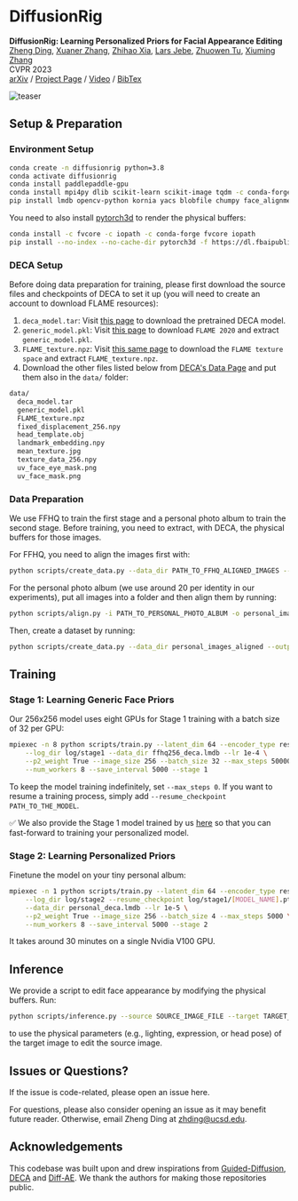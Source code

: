 # DiffusionRig

**DiffusionRig: Learning Personalized Priors for Facial Appearance Editing**<br>
[Zheng Ding](), [Xuaner Zhang](https://ceciliavision.github.io),
[Zhihao Xia](https://likesum.github.io), [Lars Jebe](https://lcjebe.github.io),
[Zhuowen Tu](https://pages.ucsd.edu/~ztu), [Xiuming Zhang](https://xiuming.info)
<br>CVPR 2023<br>
[arXiv](https://arxiv.org/pdf/2304.06711.pdf) / [Project Page](https://diffusionrig.github.io) / [Video](https://www.youtube.com/watch?v=6ZQbiNiJJEE) / [BibTex](bib.txt)

![teaser](figs/teaser.webp)

## Setup & Preparation

### Environment Setup

```bash
conda create -n diffusionrig python=3.8
conda activate diffusionrig
conda install paddlepaddle-gpu
conda install mpi4py dlib scikit-learn scikit-image tqdm -c conda-forge
pip install lmdb opencv-python kornia yacs blobfile chumpy face_alignment==1.2.0
```

You need to also install [pytorch3d](https://github.com/facebookresearch/pytorch3d) to render the physical buffers:

```bash
conda install -c fvcore -c iopath -c conda-forge fvcore iopath
pip install --no-index --no-cache-dir pytorch3d -f https://dl.fbaipublicfiles.com/pytorch3d/packaging/wheels/py38_cu113_pyt1110/download.html
```

### DECA Setup

Before doing data preparation for training, please first download the source files and checkpoints of DECA to set it up (you will need to create an account to download FLAME resources):
1. `deca_model.tar`: Visit [this page](https://github.com/YadiraF/DECA#:~:text=You%20can%20also%20use%20released%20model%20as%20pretrained%20model%2C%20then%20ignor%20the%20pretrain%20step.) to download the pretrained DECA model.
2. `generic_model.pkl`: Visit [this page](https://flame.is.tue.mpg.de/download.php) to download `FLAME 2020` and extract `generic_model.pkl`.
3. `FLAME_texture.npz`: Visit [this same page](https://flame.is.tue.mpg.de/download.php) to download the `FLAME texture space` and extract `FLAME_texture.npz`.
4. Download the other files listed below from [DECA's Data Page](https://github.com/YadiraF/DECA/tree/master/data) and put them also in the `data/` folder:

```bash
data/
  deca_model.tar
  generic_model.pkl
  FLAME_texture.npz
  fixed_displacement_256.npy
  head_template.obj
  landmark_embedding.npy
  mean_texture.jpg
  texture_data_256.npy
  uv_face_eye_mask.png
  uv_face_mask.png
```

### Data Preparation

We use FFHQ to train the first stage and a personal photo album to train the second stage. Before training, you need to extract, with DECA, the physical buffers for those images.

For FFHQ, you need to align the images first with:

```bash
python scripts/create_data.py --data_dir PATH_TO_FFHQ_ALIGNED_IMAGES --output_dir ffhq256_deca.lmdb --image_size 256 --use_meanshape False
```

For the personal photo album (we use around 20 per identity in our experiments), put all images into a folder and then align them by running:

```bash
python scripts/align.py -i PATH_TO_PERSONAL_PHOTO_ALBUM -o personal_images_aligned -s 256
```

Then, create a dataset by running:

```bash
python scripts/create_data.py --data_dir personal_images_aligned --output_dir personal_deca.lmdb --image_size 256 --use_meanshape True
```

## Training

### Stage 1: Learning Generic Face Priors

Our 256x256 model uses eight GPUs for Stage 1 training with a batch size of 32 per GPU:

```bash
mpiexec -n 8 python scripts/train.py --latent_dim 64 --encoder_type resnet18 \
    --log_dir log/stage1 --data_dir ffhq256_deca.lmdb --lr 1e-4 \
    --p2_weight True --image_size 256 --batch_size 32 --max_steps 50000 \
    --num_workers 8 --save_interval 5000 --stage 1
```

To keep the model training indefinitely, set `--max_steps 0`. If you want to resume a training process, simply add `--resume_checkpoint PATH_TO_THE_MODEL`.

:white_check_mark: We also provide the Stage 1 model trained by us [here](https://drive.google.com/file/d/1lnFLNGguvQ150unuOXJqbXiVQtJz0jli/view?usp=sharing) so that you can fast-forward to training your personalized model.

### Stage 2: Learning Personalized Priors

Finetune the model on your tiny personal album:

```bash
mpiexec -n 1 python scripts/train.py --latent_dim 64 --encoder_type resnet18 \
    --log_dir log/stage2 --resume_checkpoint log/stage1/[MODEL_NAME].pt \
    --data_dir personal_deca.lmdb --lr 1e-5 \
    --p2_weight True --image_size 256 --batch_size 4 --max_steps 5000 \
    --num_workers 8 --save_interval 5000 --stage 2
```

It takes around 30 minutes on a single Nvidia V100 GPU.

## Inference

We provide a script to edit face appearance by modifying the physical buffers. Run:

```bash
python scripts/inference.py --source SOURCE_IMAGE_FILE --target TARGET_IMAGE_FILE --output_dir OUTPUT_DIR --modes light --model_path PATH_TO_MODEL --meanshape PATH_TO_MEANSHAPE --timestep_respacing ddim20
```

to use the physical parameters (e.g., lighting, expression, or head pose) of the target image to edit the source image.


## Issues or Questions?

If the issue is code-related, please open an issue here.

For questions, please also consider opening an issue as it may benefit future reader. Otherwise, email Zheng Ding at
[zhding@ucsd.edu](mailto:zhding@ucsd.edu).


## Acknowledgements

This codebase was built upon and drew inspirations from [Guided-Diffusion](https://github.com/openai/guided-diffusion), [DECA](https://github.com/yfeng95/DECA) and [Diff-AE](https://github.com/phizaz/diffae). We thank the authors for making those repositories public.
